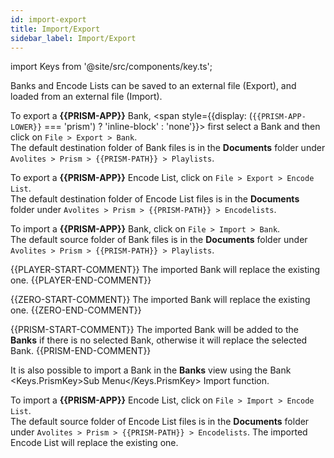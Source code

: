 ```yaml
---
id: import-export
title: Import/Export
sidebar_label: Import/Export
---
```

import Keys from '@site/src/components/key.ts';

Banks and Encode Lists can be saved to an external file (Export), and loaded from an external file (Import).

To export a **{{PRISM-APP}}** Bank, <span style={{display: (`{{PRISM-APP-LOWER}}` === 'prism') ? 'inline-block' : 'none'}}> first select a Bank and then</span> click on `File > Export > Bank`.  
The default destination folder of Bank files is in the **Documents** folder under `Avolites > Prism > {{PRISM-PATH}} > Playlists`.

To export a **{{PRISM-APP}}** Encode List, click on `File > Export > Encode List`.  
The default destination folder of Encode List files is in the **Documents** folder under `Avolites > Prism > {{PRISM-PATH}} > Encodelists`.

To import a **{{PRISM-APP}}** Bank, click on `File > Import > Bank`.  
The default source folder of Bank files is in the **Documents** folder under `Avolites > Prism > {{PRISM-PATH}} > Playlists`.

{{PLAYER-START-COMMENT}}
The imported Bank will replace the existing one.
{{PLAYER-END-COMMENT}}

{{ZERO-START-COMMENT}}
The imported Bank will replace the existing one.
{{ZERO-END-COMMENT}}

{{PRISM-START-COMMENT}}
The imported Bank will be added to the **Banks** if there is no selected Bank, otherwise it will replace the selected Bank. 
{{PRISM-END-COMMENT}}

It is also possible to import a Bank in the <b>Banks</b> view using the Bank <Keys.PrismKey>Sub Menu</Keys.PrismKey> Import function.

To import a **{{PRISM-APP}}** Encode List, click on `File > Import > Encode List`.  
The default source folder of Encode List files is in the **Documents** folder under `Avolites > Prism > {{PRISM-PATH}} > Encodelists`.
The imported Encode List will replace the existing one.